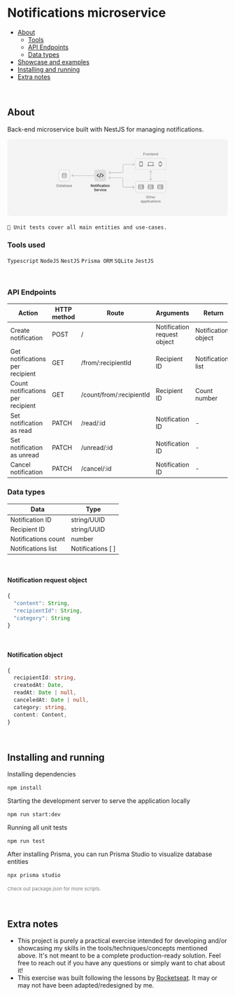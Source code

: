 # Notifications microservice

- [About](#about)
  - [Tools](#tools)
  - [API Endpoints](#api-endpoints)
  - [Data types](#data-types)
- [Showcase and examples](#showcase-and-examples)
- [Installing and running](#installing-and-running)
- [Extra notes](#extra-notes)

<br>

## About

Back-end microservice built with NestJS for managing notifications.

<img src=".github/project-screenshot-2.png"><br>

```
🧪 Unit tests cover all main entities and use-cases.
```

### Tools used

`Typescript`  `NodeJS`  `NestJS`  `Prisma ORM`  `SQLite`  `JestJS`

<br/>

### API Endpoints

| Action | HTTP method | Route | Arguments | Return  |
| --- | --- | --- | --- | --- |
| Create notification  | POST  | / | Notification request object | Notification object
| Get notifications per recipient | GET | /from/:recipientId | Recipient ID | Notifications list
| Count notifications per recipient | GET | /count/from/:recipientId | Recipient ID | Count number
| Set notification as read | PATCH | /read/:id | Notification ID | - |
| Set notification as unread | PATCH | /unread/:id | Notification ID | - |
| Cancel notification | PATCH | /cancel/:id | Notification ID | - |

### Data types

| Data | Type |
| --- | --- |
| Notification ID | string/UUID |
| Recipient ID | string/UUID |
| Notifications count | number |
| Notifications list | Notifications [ ] |

<br/>

#### Notification request object
```TypeScript
{
  "content": String, 
  "recipientId": String,
  "category": String
}
```

<br/>

#### Notification object
```TypeScript
{
  recipientId: string,
  createdAt: Date,
  readAt: Date | null,
  canceledAt: Date | null,
  category: string,
  content: Content,
}
```

<br/>

## Installing and running
Installing dependencies
```
npm install
```
Starting the development server to serve the application locally
```
npm run start:dev
```
Running all unit tests
```
npm run test
```
After installing Prisma, you can run Prisma Studio to visualize database entities
```
npx prisma studio
```

<small style="font-size: 11px; color: rgba(125, 125, 125, 1);">Check out package.json for more scripts.</small>

<br>

## Extra notes

- This project is purely a practical exercise intended for developing and/or showcasing my skills in the tools/techniques/concepts mentioned above. It's not meant to be a complete production-ready solution. Feel free to reach out if you have any questions or simply want to chat about it!
- This exercise was built following the lessons by [Rocketseat](https://www.rocketseat.com.br/). It may or may not have been adapted/redesigned by me.
